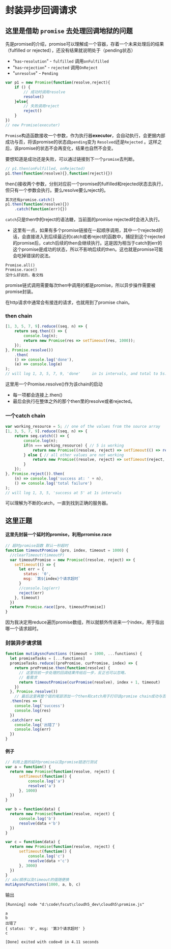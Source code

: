 # 封装异步回调请求

## 这里是借助 `promise` 去处理回调地狱的问题

先是promise的介绍，promise可以理解成一个容器，存着一个未来处理后的结果（fulfilled or rejected），还没有结果就说明处于（pending状态）

- “`has`-`resolution`” - `fulfilled`     调用`onFulfilled`
- "`has`-`rejection`" - `rejected`   调用`OnReject`
- "`unresolve`" - `Pending`

```javascript
var p1 = new Promise(function(resolve,reject){
    if () {
        // 成功时调用resolve
      	resolve()
    }else{
        // 失败调用reject
    	reject()       
    }
})
// new Promise(executer)
```

`Promise`构造函数接收一个参数，作为执行器**executor**，会自动执行，会更据内部成功与否，将该promise的状态由`pending`变为 `Resolved`还是`Rejected` 。这样之后，该promise的状态不会再变化，结果也自然不会变。

要想知道是成功还是失败，可以通过链接到下一个`promise`去判断。

```javascript
// p1.then(onFulfilled, onRejected)
p1.then(function(resolve){},function(reject){})
```

then()接收两个参数，分别对应前一个promise的fulfilled和rejected状态去执行，但只有一个参数会执行。要么resolve要么reject的。

```javascript
其次还有promise.catch()
p1.then(function(resolve){})
	.catch(function(err){})
```

`catch`只是then中的reject的语法糖，当前面的promise rejected时会进入执行。


- 这里有一点，如果有多个promise链接在一起顺序调用，其中一个rejected的话，会直接进入到后续最近的catch或者reject的函数中，捕捉到这个rejected的promise后，catch后续的then会继续执行。这是因为相当于catch到err的这个promise是成功的状态，所以不影响后续的then。这也就是promise可能会吃掉错误的说法。

```
Promise.all()
Promise.race()
没什么好说的，看文档
```

promise链式调用需要每次then中调用的都是promise，所以异步操作需要被promise封装。

在http请求中通常会有接连的请求，也就用到了promise chain。

### then chain

```javascript
[1, 3, 5, 7, 9].reduce((seq, n) => {
    return seq.then(() => {
        console.log(n);
        return new Promise(res => setTimeout(res, 1000));
    });
}, Promise.resolve())
    .then(
    () => console.log('done'),
    (e) => console.log(e)
);
// will log 1, 3, 5, 7, 9, 'done'     in 1s intervals, and total to 5s.
```

这里用一个Promise.resolve()作为该chain的启动

- 每一项都会连接上.then()
- 最后会执行在整体之外的那个then里的resolve或者rejected。

### 一个catch chain

```javascript
var working_resource = 5; // one of the values from the source array
[1, 3, 5, 7, 9].reduce((seq, n) => {
    return seq.catch(() => {
        console.log(n);
        if(n === working_resource) { // 5 is working
            return new Promise((resolve, reject) => setTimeout(() => resolve(n), 1000));
        } else { // all other values are not working
            return new Promise((resolve, reject) => setTimeout(reject, 1000));
        }
    });
}, Promise.reject()).then(
    (n) => console.log('success at: ' + n),
    () => console.log('total failure')
);
// will log 1, 3, 5, 'success at 5' at 1s intervals
```

可以理解为不断的catch，一直到找到正确的服务器。

## 这里正题

#### 这里先封装一个延时的promise，利用prromise.race

```javascript
// 超时promise函数 默认一秒超时
function timeoutPromise (pro, index, timeout = 1000) {
  //clearTimeout(timeoutP)
  var timeoutPromise = new Promise((resolve, reject) => {
    setTimeout(() => {
      let err = {
        status: '0',
        msg: `第${index}个请求超时`
      }
      //console.log(err)
      reject(err)
    }, timeout)
  })
  return Promise.race([pro, timeoutPromise])
}
```

因为我决定用reduce遍历promise数组，所以就额外传进来一个index，用于指出哪一个请求超时。

### 封装异步请求链


```javascript
function mutiAysncFunctions (timeout = 1000, ...functions) {
  let promiseTasks = [...functions]
  promiseTasks.reduce((prePromise, curPromise, index) => {
    return prePromise.then(function(resolve) {
      // 这里将前一步处理的回调结果传给后一步，反正也可以忽略，
      // 看需求
      return timeoutPromise(curPromise(resolve), index + 1, timeout)
    })
  }, Promise.resolve())
    // 最后这里再整个链的尾部添加一个then和catch用于打印该promise chain成功与否
  .then(res => {
    console.log('success')
    console.log(res)
  })
  .catch(err =>{
    console.log('出错了')
    console.log(err)
  })
}
```

#### 例子

```javascript
// 利用上面的延时promise以及promise链进行测试
var a = function() {
  return new Promise(function(resolve, reject) {
      setTimeout(function() {
          console.log('a')
          resolve('a')
      }, 1000)
  })
}

var b = function(data) {  
  return new Promise(function(resolve, reject) {
      console.log('b')
      resolve(data +'b')
  })
}

var c = function(data) {
  return new Promise(function(resolve, reject) {
      setTimeout(function() {
          console.log('c')
          resolve(data +'c')
      }, 3000)
  })  
}
// abc顺序以及timeout的值随便换
mutiAysncFunctions(1000, a, b, c)
```

输出

```shell
[Running] node "d:\code\fscut\cloudh5_dev\cloudh5\promise.js"

a
b
出错了
{ status: '0', msg: '第3个请求超时' }
c

[Done] exited with code=0 in 4.11 seconds
```

